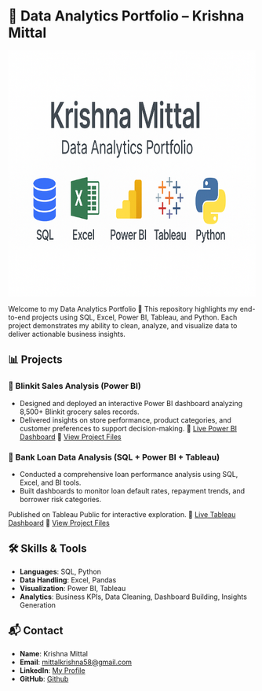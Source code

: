 # 📂 Data Analytics Portfolio – Krishna Mittal

<p align="center">
  <img src="./assets/Portfolio_Banner.png" alt="Portfolio Banner" width="800" height="500"/>
</p>

Welcome to my Data Analytics Portfolio 👋
This repository highlights my end-to-end projects using SQL, Excel, Power BI, Tableau, and Python.
Each project demonstrates my ability to clean, analyze, and visualize data to deliver actionable business insights.

## 📊 Projects
### 🛒 Blinkit Sales Analysis (Power BI)
- Designed and deployed an interactive Power BI dashboard analyzing 8,500+ Blinkit grocery sales records.
- Delivered insights on store performance, product categories, and customer preferences to support decision-making.
🔗 [Live Power BI Dashboard](https://app.powerbi.com/view?r=eyJrIjoiMDg1N2E4ZDEtNzZjMi00ZTQyLWFmMDEtZTdhYWVmYmUzODU5IiwidCI6ImVkNGI1YWIzLWM0MzctNGNiMi05NzczLTYzZDdlMTc0OWVhNyJ9)
🔗 [View Project Files](./Blinkit%20Data%20Analysis/Readme.md)


### 🏦 Bank Loan Data Analysis (SQL + Power BI + Tableau)
- Conducted a comprehensive loan performance analysis using SQL, Excel, and BI tools.
- Built dashboards to monitor loan default rates, repayment trends, and borrower risk categories.

Published on Tableau Public for interactive exploration.
🔗 [Live Tableau Dashboard](https://public.tableau.com/app/profile/krishna.mittal6200/viz/BankLoanDataAnalysis_17592567907460/SUMMARY)
🔗 [View Project Files](./Bank%20Loan%20Data%20Analytics/Readme.md)


## 🛠️ Skills & Tools
- **Languages**: SQL, Python
- **Data Handling**: Excel, Pandas
- **Visualization**: Power BI, Tableau
- **Analytics**: Business KPIs, Data Cleaning, Dashboard Building, Insights Generation

## 📬 Contact
- **Name**: Krishna Mittal
- **Email**: mittalkrishna58@gmail.com
- **LinkedIn**: [My Profile](https://www.linkedin.com/in/krishna-mittal-88382317a/)
- **GitHub**: [Github](https://github.com/krishnamittal2003)
